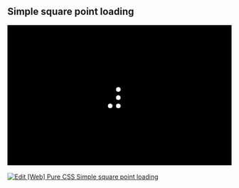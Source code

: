 ## Simple square point loading

![Edit [Web] Pure CSS Simple square point loading](../../gifs/loading/simple-square-point-loading.gif)

[![Edit [Web] Pure CSS Simple square point loading](https://codesandbox.io/static/img/play-codesandbox.svg)](https://codesandbox.io/s/mywj8z60ky)
